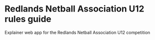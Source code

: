 # Redlands Netball Association U12 rules guide

Explainer web app for the Redlands Netball Association U12 competition
